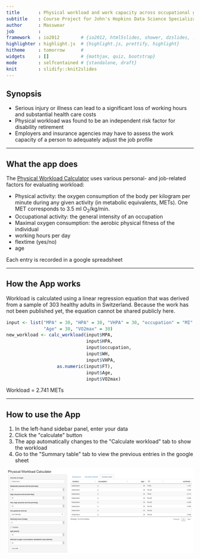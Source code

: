 ```yaml
---
title       : Physical workload and work capacity across occupational groups
subtitle    : Course Project for John's Hopkins Data Science Specialization
author      : Masswear
job         : 
framework   : io2012        # {io2012, html5slides, shower, dzslides, ...}
highlighter : highlight.js  # {highlight.js, prettify, highlight}
hitheme     : tomorrow      # 
widgets     : []            # {mathjax, quiz, bootstrap}
mode        : selfcontained # {standalone, draft}
knit        : slidify::knit2slides
---
```


## Synopsis

- Serious injury or illness can lead to a significant loss of working hours and substantial health care costs
- Physical workload was found to be an independent risk factor for disability retirement 
- Employers and insurance agencies may have to assess the work capacity of a person to adequately adjust the job profile

---

## What the app does

The [Physical Workload Calculator](https://masswear.shinyapps.io/workload_calculator) uses various personal- and job-related factors for evaluating workload:

- Physical activity: the oxygen consumption of the body per kilogram per minute during any given activity (in metabolic equivalents, METs). One MET corresponds to 3.5 ml O<sub>2</sub>/kg/min.
- Occupational activity: the general intensity of an occupation
- Maximal oxygen consumption: the aerobic physical fitness of the individual
- working hours per day
- flextime (yes/no)
- age

Each entry is recorded in a google spreadsheet

---

## How the App works

Workload is calculated using a linear regression equation that was derived from a sample of 303 healthy adults in Switzerland. Because the work has not been published yet, the equation cannot be shared publicly here.


```r
input <- list("MPA" = 30, "HPA" = 30, "VHPA" = 30, "occupation" = "MI", "WH" = 8.5, "FT" = TRUE,
              "Age" = 30, "VO2max" = 30)
new_workload <- calc_workload(input$MPA,
                              input$HPA,
                              input$occupation,
                              input$WH,
                              input$VHPA,
                   as.numeric(input$FT),
                              input$Age,
                              input$VO2max)
```

Workload = 2.741 METs

---

## How to use the App

1. In the left-hand sidebar panel, enter your data 
2. Click the "calculate" button
3. The app automatically changes to the "Calculate workload" tab to show the workload
4. Go to the "Summary table" tab to view the previous entries in the google sheet

<img src="assets/img/wl_calculator.jpg">





